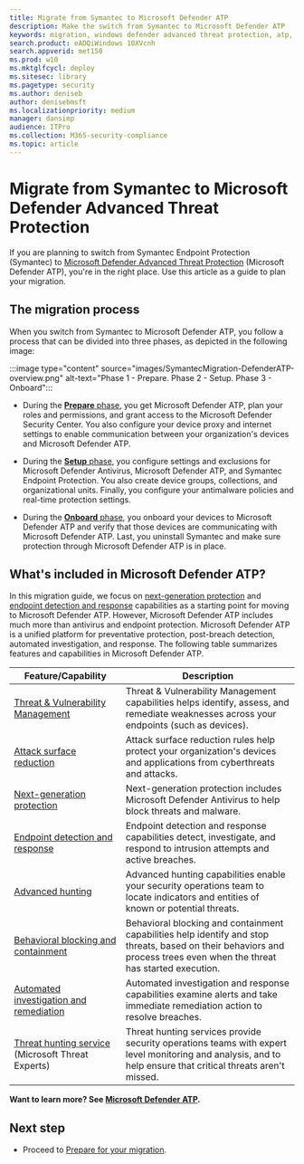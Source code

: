 ```yaml
---
title: Migrate from Symantec to Microsoft Defender ATP
description: Make the switch from Symantec to Microsoft Defender ATP
keywords: migration, windows defender advanced threat protection, atp, edr
search.product: eADQiWindows 10XVcnh
search.appverid: met150
ms.prod: w10
ms.mktglfcycl: deploy
ms.sitesec: library
ms.pagetype: security
ms.author: deniseb
author: denisebmsft
ms.localizationpriority: medium
manager: dansimp
audience: ITPro
ms.collection: M365-security-compliance 
ms.topic: article
---
```


# Migrate from Symantec to Microsoft Defender Advanced Threat Protection

If you are planning to switch from Symantec Endpoint Protection (Symantec) to [Microsoft Defender Advanced Threat Protection](https://docs.microsoft.com/windows/security/threat-protection) (Microsoft Defender ATP), you're in the right place. Use this article as a guide to plan your migration.  

## The migration process

When you switch from Symantec to Microsoft Defender ATP, you follow a process that can be divided into three phases, as depicted in the following image:

:::image type="content" source="images/SymantecMigration-DefenderATP-overview.png" alt-text="Phase 1 - Prepare. Phase 2 - Setup. Phase 3 - Onboard":::

- During the [**Prepare** phase](symantec-to-microsoft-defender-atp-prepare.md), you get Microsoft Defender ATP, plan your roles and permissions, and grant access to the Microsoft Defender Security Center. You also configure your device proxy and internet settings to enable communication between your organization's devices and Microsoft Defender ATP.

- During the [**Setup** phase](symantec-to-microsoft-defender-atp-setup.md), you configure settings and exclusions for Microsoft Defender Antivirus, Microsoft Defender ATP, and Symantec Endpoint Protection. You also create device groups, collections, and organizational units. Finally, you configure your antimalware policies and real-time protection settings.

- During the [**Onboard** phase](symantec-to-microsoft-defender-atp-onboard.md), you onboard your devices to Microsoft Defender ATP and verify that those devices are communicating with Microsoft Defender ATP. Last, you uninstall Symantec and make sure protection through Microsoft Defender ATP is in place.

## What's included in Microsoft Defender ATP?

In this migration guide, we focus on [next-generation protection](https://docs.microsoft.com/en-us/windows/security/threat-protection/microsoft-defender-antivirus/microsoft-defender-antivirus-in-windows-10) and [endpoint detection and response](https://docs.microsoft.com/windows/security/threat-protection/microsoft-defender-atp/overview-endpoint-detection-response) capabilities as a starting point for moving to Microsoft Defender ATP. However, Microsoft Defender ATP includes much more than antivirus and endpoint protection. Microsoft Defender ATP is a unified platform for preventative protection, post-breach detection, automated investigation, and response. The following table summarizes features and capabilities in Microsoft Defender ATP. 

| Feature/Capability | Description |
|---|---|
| [Threat & Vulnerability Management](https://docs.microsoft.com/windows/security/threat-protection/microsoft-defender-atp/next-gen-threat-and-vuln-mgt) | Threat & Vulnerability Management capabilities helps identify, assess, and remediate weaknesses across your endpoints (such as devices). |
| [Attack surface reduction](https://docs.microsoft.com/windows/security/threat-protection/microsoft-defender-atp/overview-attack-surface-reduction) | Attack surface reduction rules help protect your organization's devices and applications from cyberthreats and attacks. |
| [Next-generation protection](https://docs.microsoft.com/windows/security/threat-protection/windows-defender-antivirus/windows-defender-antivirus-in-windows-10) | Next-generation protection includes Microsoft Defender Antivirus to help block threats and malware. |
| [Endpoint detection and response](https://docs.microsoft.com/windows/security/threat-protection/microsoft-defender-atp/overview-endpoint-detection-response) | Endpoint detection and response capabilities detect, investigate, and respond to intrusion attempts and active breaches.  |
| [Advanced hunting](advanced-hunting-overview.md) | Advanced hunting capabilities enable your security operations team to locate indicators and entities of known or potential threats. |
| [Behavioral blocking and containment](https://docs.microsoft.com/windows/security/threat-protection/microsoft-defender-atp/behavioral-blocking-containment) | Behavioral blocking and containment capabilities help identify and stop threats, based on their behaviors and process trees even when the threat has started execution. |
| [Automated investigation and remediation](https://docs.microsoft.com/windows/security/threat-protection/microsoft-defender-atp/automated-investigations) | Automated investigation and response capabilities examine alerts and take immediate remediation action to resolve breaches. |
| [Threat hunting service](https://docs.microsoft.com/windows/security/threat-protection/microsoft-defender-atp/microsoft-threat-experts) (Microsoft Threat Experts) | Threat hunting services provide security operations teams with expert level monitoring and analysis, and to help ensure that critical threats aren't missed. |

**Want to learn more? See [Microsoft Defender ATP](https://docs.microsoft.com/windows/security/threat-protection).**

## Next step

- Proceed to [Prepare for your migration](symantec-to-microsoft-defender-atp-prepare.md).
